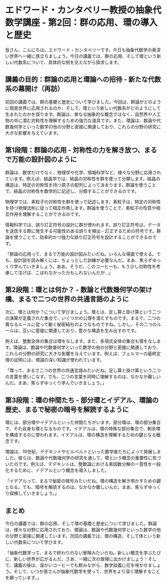 # エドワード・カンタベリー教授の抽象代数学講座 - 第2回：群の応用、環の導入と歴史

皆さん、こんにちは。エドワード・カンタベリーです。今日も抽象代数学の奥深い世界へ一緒に旅立ちましょう。今日の講義では、群の応用、そして環という新しい代数系について、具体的な例を交えながら探求します。

## 講義の目的：群論の応用と環論への招待 - 新たな代数系の幕開け（再訪）

前回の講義では、群の基礎と歴史について学びました。今回は、群論がどのように現実世界に応用されるのか、そして、環という新しい代数系がどのようにして生まれたのかを探ります。群論は、単なる抽象的な概念ではなく、自然界や人工物の中に潜む対称性を理解するための強力な道具です。また、環論は、数論や代数幾何学といった数学の他の分野と密接に関連しており、これらの分野の研究に大きな影響を与えています。

## 第1段階：群論の応用 - 対称性の力を解き放つ、まるで万能の設計図のように

群論は、数学だけでなく、物理学や化学、情報科学など、様々な分野に応用されています。例えば、結晶学では、結晶の対称性を群を使って分類します。結晶の構造は、特定の対称性を持つ原子の配列によって決まります。群論を使うことで、結晶の対称性を数学的に記述し、分類することができるのです。

物理学では、素粒子の対称性を群を使って記述します。素粒子は、特定の対称性を持つ物理法則に従って相互作用します。群論を使うことで、素粒子の性質や相互作用を理解することができるのです。

情報科学では、誤り訂正符号の設計に群が使われます。誤り訂正符号は、データを送信する際に発生する可能性のある誤りを検出・訂正するための符号です。群論を使うことで、効率的かつ強力な誤り訂正符号を設計することができるのです。

「群論の応用って、まるで万能の設計図みたいだね。いろんな場面で使える。でも、設計図を読み解くには、ちょっとした訓練が必要なんだ。まあ、焦らずゆっくり学んでいきましょう。ああ、そうだ、このコーヒーも、もう少し対称性を考慮して注げば、こぼれなかったかもしれないんだが…」

## 第2段階：環とは何か？ - 数論と代数幾何学の架け橋、まるで二つの世界の共通言語のように

次に、環とは何か？について学びましょう。環とは、足し算と掛け算という二つの演算が定義された集合で、いくつかの公理を満たすものです。まるで、二つの異なるルールに従って動く秘密結社のようなものですね。しかし、その二つのルールは、互いに密接に関連しており、豊かな構造を生み出すのです。

例えば、整数全体の集合は環をなします。また、多項式全体の集合も環をなします。環論は、数論や代数幾何学といった数学の他の分野と密接に関連しており、これらの分野の研究に大きな影響を与えています。例えば、フェルマーの最終定理の証明には、環論の深い知識が使われています。

「環って、まるで二つの世界の共通言語みたいだね。足し算と掛け算という二つの言葉を使いこなす。でも、二つの言葉を同時に理解するのは、なかなか難しいんだ。まあ、焦らずゆっくり学んでいきましょう。」

## 第3段階：環の仲間たち - 部分環とイデアル、環論の歴史、まるで秘密の暗号を解読するように

環には、部分環やイデアルといった仲間たちがいます。部分環は、環の部分集合で、それ自身も環となるものです。イデアルは、環の特殊な部分集合で、剰余環を構成するのに使われます。イデアルは、環の構造を理解するための鍵となる概念です。

環論は、19世紀、デデキントやヒルベルトといった数学者たちによって発展しました。彼らは、数論や代数幾何学の研究を通して、環という概念の重要性に気づいたのです。例えば、デデキントは、整数論における素因数分解の一意性を一般化するために、イデアルという概念を導入しました。

「イデアルって、まるで秘密の暗号みたいだね。環の構造を解き明かすための鍵となる。でも、暗号を解読するのは、なかなか難しいんだ。まあ、焦らずゆっくり探検していきましょう。」

## まとめ

今日の講義では、群の応用、そして環の基礎と歴史について学びました。群論は、様々な分野に応用されており、環論は、数論や代数幾何学といった数学の他の分野と密接に関連しています。次回の講義では、環の構造、そして体という新しい代数系について学びます。

「抽象代数学って、まるで終わりのない冒険みたいだね。新しい概念を学ぶたびに、新しい世界が広がるんだ。さあ、一緒に次の冒険に出かけましょう！そして、講義の後は、温かいコーヒーでも飲みながら、数学談義に花を咲かせましょう。そして、いつか皆さんが抽象代数学を使って、世界をより深く理解することを願っています。」
